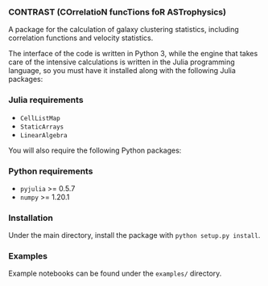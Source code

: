 ### CONTRAST (COrrelatioN funcTions foR ASTrophysics)

A  package for the calculation of galaxy clustering statistics, including correlation functions and velocity statistics.

The interface of the code is written in Python 3, while the engine that takes care of the intensive calculations is written in the Julia programming language, so you must have it installed along with the following Julia packages:

### Julia requirements

  - `CellListMap` 
  - `StaticArrays` 
  - `LinearAlgebra` 

You will also require the following Python packages:

### Python requirements

  - `pyjulia` >= 0.5.7
  - `numpy` >= 1.20.1

### Installation

Under the main directory, install the package with `python setup.py install`. 

### Examples

Example notebooks can be found under the `examples/` directory.
